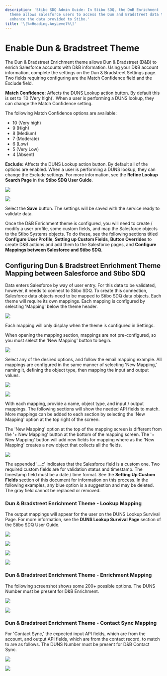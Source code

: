 ```yaml
---
description: 'Stibo SDQ Admin Guide: In Stibo SDQ, the DnB Enrichment
  theme allows salesforce users to access the Dun and Bradstreet data to
  enhance the data provided to Stibo.'
title: '\[%=Heading.AnyLevel%\]'
---
```


Enable Dun & Bradstreet Theme
=============================

The Dun & Bradstreet Enrichment theme allows Dun & Bradstreet (D&B) to
enrich Salesforce accounts with D&B information. Using your D&B account
information, complete the settings on the Dun & Bradstreet Settings
page. Two fields requiring configuring are the Match Confidence field
and the Exclude field.

**Match Confidence:** Affects the DUNS Lookup action button. By default
this is set to \'10 (Very high)\'. When a user is performing a DUNS
lookup, they can change the Match Confidence setting.

The following Match Confidence options are available:

-   10 (Very high)
-   9 (High)
-   8 (Medium)
-   7 (Moderate)
-   6 (Low)
-   5 (Very Low)
-   4 (Absent)

**Exclude:** Affects the DUNS Lookup action button. By default all of
the options are enabled. When a user is performing a DUNS lookup, they
can change the Exclude settings. For more information, see the **Refine
Lookup Search Page** in the **Stibo SDQ User Guide**.

![](../../../../Resources/Images/CMDM/AdminGuide/Dun&BradstreetSettings-Reduced.png)

![](../../../../Resources/Images/CMDM/AdminGuide/Dun&Bradstreet/Dun&BradstreetSettings.png)

Select the **Save** button. The settings will be saved with the service
ready to validate data.

Once the D&B Enrichment theme is configured, you will need to create /
modify a user profile, some custom fields, and map the Salesforce
objects to the Stibo Systems objects. To do these, see the following
sections titled **Configure User Profile**, **Setting up Custom
Fields**, **Button Overrides** to create D&B actions and add them to the
Salesforce pages, and **Configure Mappings between Salesforce and Stibo
SDQ**.

Configuring Dun & Bradstreet Enrichment Theme Mapping between Salesforce and Stibo SDQ
--------------------------------------------------------------------------------------

Data enters Salesforce by way of user entry. For this data to be
validated, however, it needs to connect to Stibo SDQ. To create this
connection, Salesforce data objects need to be mapped to Stibo SDQ data
objects. Each theme will require its own mappings. Each mapping is
configured by selecting \'Mapping\' below the theme header.

![](../../../../Resources/Images/CMDM/AdminGuide/Initial%20Setup/DnBMappingHeader.png)

Each mapping will only display when the theme is configured in Settings.

When opening the mapping section, mappings are not pre-configured, so
you must select the \'New Mapping\' button to begin.

![](../../../../Resources/Images/CMDM/AdminGuide/NewMappings.png)

Select any of the desired options, and follow the email mapping example.
All mappings are configured in the same manner of selecting \'New
Mapping,\' naming it, defining the object type, then mapping the input
and output values.

![](../../../../Resources/Images/CMDM/AdminGuide/AddEmailMapping-Reduced.png)

![](../../../../Resources/Images/CMDM/AdminGuide/AddEmailMapping.png)

With each mapping, provide a name, object type, and input / output
mappings. The following sections will show the needed API fields to
match. More mappings can be added to each section by selecting the \'New
Mapping\' option at the top right of the screen.

The \'New Mapping\' option at the top of the mapping screen is different
from the \'+ New Mapping\' button at the bottom of the mapping screen.
The \'+ New Mapping\' button will add new fields for mapping where as
the \'New Mapping\' creates a new object that collects all the fields.

![](../../../../Resources/Images/CMDM/AdminGuide/NewMappingButton.png)

The appended \'\_\_c\' indicates that the Salesforce field is a custom
one. Two required custom fields are for validation status and timestamp.
The timestamp field must be a date / time format. See the **Setting Up
Custom Fields** section of this document for information on this
process. In the following examples, any blue option is a suggestion and
may be deleted. The gray field cannot be replaced or removed.

### Dun & Bradstreet Enrichment Theme - Lookup Mapping

The output mappings will appear for the user on the DUNS Lookup Survival
Page. For more information, see the **DUNS Lookup Survival Page**
section of the Stibo SDQ User Guide.

![](../../../../Resources/Images/CMDM/AdminGuide/LookupMappings-DnB-Reduced.png)

![](../../../../Resources/Images/CMDM/AdminGuide/LookupMappings-DnB.png)

![](../../../../Resources/Images/CMDM/AdminGuide/LookupOutputMappings-DnB-Reduced.png)

![](../../../../Resources/Images/CMDM/AdminGuide/LookupOutputMappings-DnB.png)

### Dun & Bradstreet Enrichment Theme - Enrichment Mapping

The following screenshot shows some 200+ possible options. The DUNS
Number must be present for D&B Enrichment.

![](../../../../Resources/Images/CMDM/AdminGuide/DnBEnrichment-Reduced.png)

![](../../../../Resources/Images/CMDM/AdminGuide/DnBEnrichment.png)

### Dun & Bradstreet Enrichment Theme - Contact Sync Mapping

For \'Contact Sync,\' the expected input API fields, which are from the
account, and output API fields, which are from the contact record, to
match to are as follows. The DUNS Number must be present for D&B Contact
Sync.

![](../../../../Resources/Images/CMDM/AdminGuide/ContactSync-DnB-Reduced.png)

![](../../../../Resources/Images/CMDM/AdminGuide/ContactSync-DnB.png)
